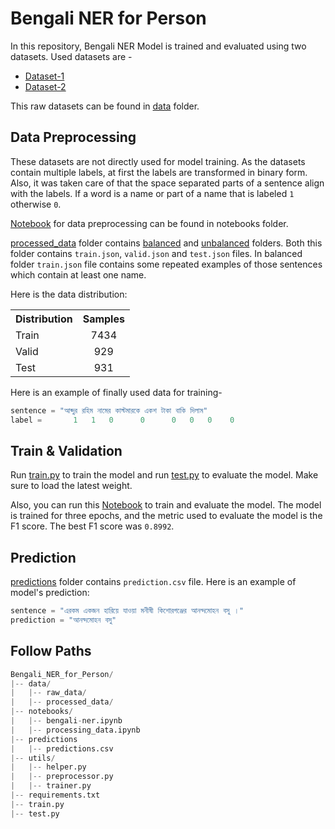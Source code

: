 # Bengali NER for Person
In this repository, Bengali NER Model is trained and evaluated using two datasets. Used datasets are - 
- [Dataset-1](https://github.com/Rifat1493/Bengali-NER/tree/master/annotated%20data)
- [Dataset-2](https://raw.githubusercontent.com/banglakit/bengali-ner-data/master/main.jsonl)

This raw datasets can be found in [data](https://github.com/SKNahin/Bengali_NER_for_Person/tree/main/data) folder.

## Data Preprocessing
These datasets are not directly used for model training. As the datasets contain multiple labels, at first the labels are transformed in binary form. Also, it was taken care of that the space separated parts of a sentence align with the labels. If a word is a name or part of a name that is labeled `1` otherwise `0`.

[Notebook](https://github.com/SKNahin/Bengali_NER_for_Person/blob/main/notebooks/processing_data.ipynb) for data preprocessing can be found in notebooks folder.

[processed_data](https://github.com/SKNahin/Bengali_NER_for_Person/tree/main/data) folder contains [balanced](https://github.com/SKNahin/Bengali_NER_for_Person/tree/main/data/processed_data/balanced) and [unbalanced](https://github.com/SKNahin/Bengali_NER_for_Person/tree/main/data/processed_data/unbalanced) folders. Both this folder contains `train.json`, `valid.json` and `test.json` files. In balanced folder `train.json` file contains some repeated examples of those sentences which contain at least one name. 

Here is the data distribution:

<table><tbody>
<!-- START TABLE -->
<!-- TABLE HEADER -->
<th valign="bottom">Distribution</th>
<th valign="bottom">Samples</th>
<!-- TABLE BODY -->
<!-- ROW: Train -->
 <tr><td align="left">Train</td>
<td align="center">7434</td>
</tr>
<!-- ROW: Valid -->
 <tr><td align="left">Valid</td>
<td align="center">929</td>
</tr>
<!-- ROW: Test -->
 <tr><td align="left">Test</td>
<td align="center">931</td>
</tr>
</tbody></table>


Here is an example of finally used data for training-
```python
sentence = "আব্দুর রহিম নামের কাস্টমারকে একশ টাকা বাকি দিলাম"
label =       1   1   0      0      0   0   0    0
```

## Train & Validation
Run [train.py](https://github.com/SKNahin/Bengali_NER_for_Person/blob/main/train.py) to train the model and run [test.py](https://github.com/SKNahin/Bengali_NER_for_Person/blob/main/test.py) to evaluate the model. Make sure to load the latest weight.

Also, you can run this [Notebook](https://github.com/SKNahin/Bengali_NER_for_Person/blob/main/notebooks/bengali-ner.ipynb) to train and evaluate the model.
The model is trained for three epochs, and the metric used to evaluate the model is the F1 score. The best F1 score was `0.8992`.

## Prediction
[predictions](https://github.com/SKNahin/Bengali_NER_for_Person/tree/main/predictions) folder contains `prediction.csv` file. Here is an example of model's prediction:

```python
sentence = "এরকম একজন হারিয়ে যাওয়া মনীষী কিশোরগঞ্জের আনন্দমোহন বসু ।"
prediction = "আনন্দমোহন বসু"
```

## Follow Paths
```python
Bengali_NER_for_Person/
|-- data/
|   |-- raw_data/
|   |-- processed_data/
|-- notebooks/
|   |-- bengali-ner.ipynb
|   |-- processing_data.ipynb
|-- predictions
|   |-- predictions.csv
|-- utils/
|   |-- helper.py
|   |-- preprocessor.py
|   |-- trainer.py
|-- requirements.txt
|-- train.py
|-- test.py

```
  
  
